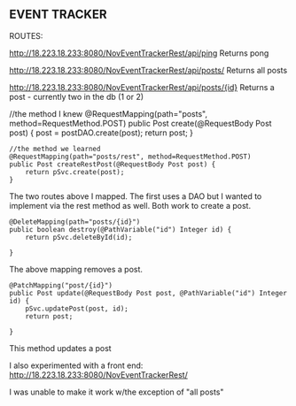 ## EVENT TRACKER ##

ROUTES:

http://18.223.18.233:8080/NovEventTrackerRest/api/ping
Returns pong

http://18.223.18.233:8080/NovEventTrackerRest/api/posts/
Returns all posts

http://18.223.18.233:8080/NovEventTrackerRest/api/posts/{id}
Returns a post - currently two in the db (1 or 2)


//the method I knew
	@RequestMapping(path="posts", method=RequestMethod.POST)
	public Post create(@RequestBody Post post) {
		post = postDAO.create(post);
		return post;
	}

	//the method we learned
	@RequestMapping(path="posts/rest", method=RequestMethod.POST)
	public Post createRestPost(@RequestBody Post post) {
		return pSvc.create(post);
	}

  The two routes above I mapped. The first uses a DAO but I wanted to implement via the rest method as well. Both work to create a post.


	@DeleteMapping(path="posts/{id}")
	public boolean destroy(@PathVariable("id") Integer id) {
		return pSvc.deleteById(id);

	}

  The above mapping removes a post.

	@PatchMapping("post/{id}")
	public Post update(@RequestBody Post post, @PathVariable("id") Integer id) {
		pSvc.updatePost(post, id);
		return post;

	}

  This method updates a post

  I also experimented with a front end:
  http://18.223.18.233:8080/NovEventTrackerRest/

  I was unable to make it work w/the exception of "all posts"
